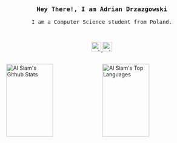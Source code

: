 

<br>
<h3 align="center">
  <samp>
    Hey There!, I am Adrian Drzazgowski
  </samp>
</h3>

<p align="center">
  <samp>
    I am a Computer Science student from Poland.
  </samp>
</p>
<br>

<p align="center"> 
  <a href="https://www.linkedin.com/in/adrian-drzazgowski/" target="_blank">
    <img src="https://img.shields.io/badge/LinkedIn-0077B5?style=for-the-badge&logo=linkedin&logoColor=white" alt="adriandrzazgowski" height="25px"/>
  </a>
  <a href="https://stackoverflow.com/users/19413267/mlodyadi" target="_blank">
    <img src="https://img.shields.io/badge/Stack_Overflow-FE7A16?style=for-the-badge&logo=stack-overflow&logoColor=white" alt="adriandrzazgowski" height="25px"/>
  </a>
</p>

<h2></h2>

<a><a href="https://github.com/iamdrzazgowski"><img alt="Al Siam's Github Stats" src="https://denvercoder1-github-readme-stats.vercel.app/api?username=iamdrzazgowski&show_icons=true&count_private=true&theme=react&border_color=FFFFFF&hide_border=true&bg_color=0D1117&title_color=FFFFFF&text_color=9f9f9f&icon_color=79ff97" height="192px" width="49.5%"/></a>
<a href="https://github.com/iamdrzazgowski"><img alt="Al Siam's Top Languages" src="https://denvercoder1-github-readme-stats.vercel.app/api/top-langs/?username=iamdrzazgowski&langs_count=8&layout=compact&count_private=false&theme=react&border_color=7F3FBF&bg_color=0D1117&hide_border=true&title_color=FFFFFF&icon_color=F8D866&text_color=9f9f9f&hide=java,kotlin,c" height="192px" width="49.5%"/></a>


<!--
**iamdrzazgowski/iamdrzazgowski** is a ✨ _special_ ✨ repository because its `README.md` (this file) appears on your GitHub profile.
Here are some ideas to get you started:

- 🔭 I’m currently working on ...
- 🌱 I’m currently learning ...
- 👯 I’m looking to collaborate on ...
- 🤔 I’m looking for help with ...
- 💬 Ask me about ...
- 📫 How to reach me: ...
- 😄 Pronouns: ...
- ⚡ Fun fact: ...
-->
